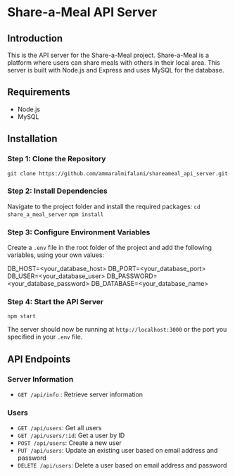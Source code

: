 # Share-a-Meal API Server
## Introduction
This is the API server for the Share-a-Meal project. Share-a-Meal is a platform where users can share meals with others in their local area. This server is built with Node.js and Express and uses MySQL for the database.

## Requirements
- Node.js
- MySQL
## Installation
### Step 1: Clone the Repository

`git clone https://github.com/ammaralmifalani/shareameal_api_server.git`
### Step 2: Install Dependencies
Navigate to the project folder and install the required packages:
`cd share_a_meal_server`
`npm install`
### Step 3: Configure Environment Variables
Create a `.env` file in the root folder of the project and add the following variables, using your own values:

DB_HOST=<your_database_host>
DB_PORT=<your_database_port>
DB_USER=<your_database_user>
DB_PASSWORD=<your_database_password>
DB_DATABASE=<your_database_name>

### Step 4: Start the API Server

`npm start`

The server should now be running at `http://localhost:3000` or the port you specified in your `.env` file.
## API Endpoints
### Server Information
- `GET /api/info` : Retrieve server information
### Users
- `GET /api/users`: Get all users
- `GET /api/users/:id`: Get a user by ID
- `POST /api/users`: Create a new user
- `PUT /api/users`: Update an existing user based on email address and password
- `DELETE /api/users`: Delete a user based on email address and password
